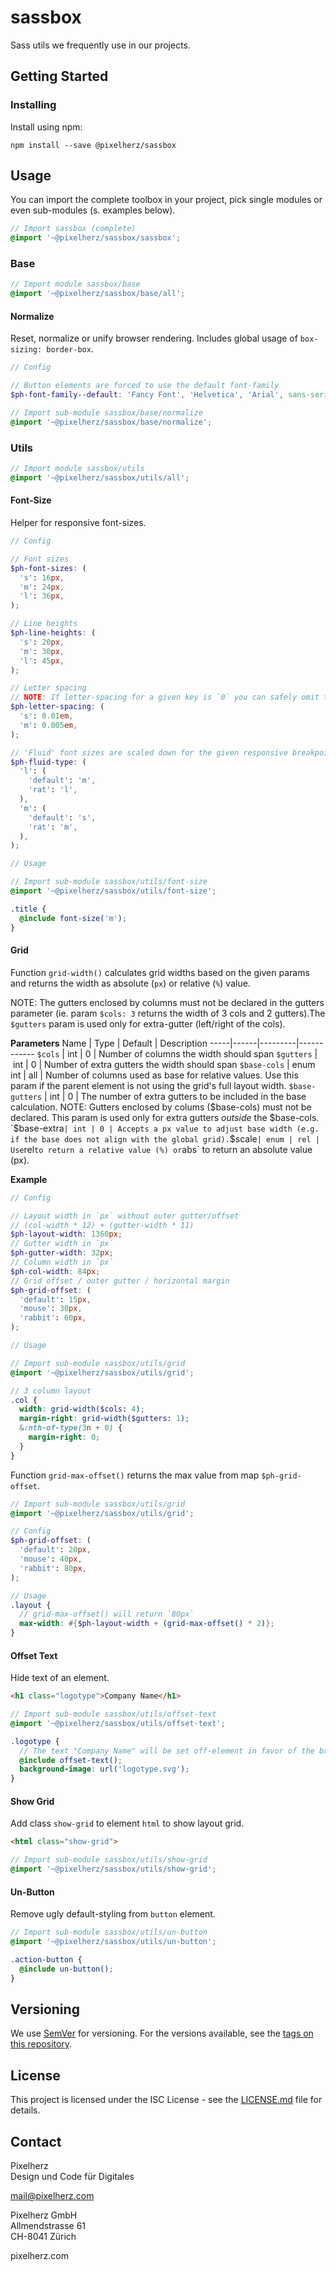 # sassbox

Sass utils we frequently use in our projects.


## Getting Started

### Installing

Install using npm:

```
npm install --save @pixelherz/sassbox
```

## Usage

You can import the complete toolbox in your project, pick single modules or even sub-modules (s. examples below). 

```scss
// Import sassbox (complete)
@import '~@pixelherz/sassbox/sassbox';
```

### Base

```scss
// Import module sassbox/base
@import '~@pixelherz/sassbox/base/all';
```

#### Normalize

Reset, normalize or unify browser rendering. Includes global usage of `box-sizing: border-box`. 

```scss
// Config

// Button elements are forced to use the default font-family
$ph-font-family--default: 'Fancy Font', 'Helvetica', 'Arial', sans-serif;

// Import sub-module sassbox/base/normalize
@import '~@pixelherz/sassbox/base/normalize';
```

### Utils

```scss
// Import module sassbox/utils
@import '~@pixelherz/sassbox/utils/all';
```

#### Font-Size

Helper for responsive font-sizes. 

```scss
// Config

// Font sizes
$ph-font-sizes: (
  's': 16px,
  'm': 24px,
  'l': 36px,
);

// Line heights
$ph-line-heights: (
  's': 20px,
  'm': 30px,
  'l': 45px,
);

// Letter spacing
// NOTE: If letter-spacing for a given key is `0` you can safely omit the key.
$ph-letter-spacing: (
  's': 0.01em,
  'm': 0.005em,
);

// 'Fluid' font sizes are scaled down for the given responsive breakpoints
$ph-fluid-type: (
  'l': (
    'default': 'm',
    'rat': 'l',
  ),
  'm': (
    'default': 's',
    'rat': 'm',
  ),
);

// Usage

// Import sub-module sassbox/utils/font-size
@import '~@pixelherz/sassbox/utils/font-size';

.title {
  @include font-size('m');
}
```

#### Grid

Function `grid-width()` calculates grid widths based on the given params and returns the width as absolute (`px`) or relative (`%`) value.

NOTE: The gutters enclosed by columns must not be declared in the gutters
parameter (ie. param `$cols: 3` returns the width of 3 cols and 2 gutters).The `$gutters` param is used only for extra-gutter (left/right of the cols).

**Parameters**
Name | Type | Default | Description
-----|------|---------|------------
`$cols` | int | 0 | Number of columns the width should span
`$gutters` | int | 0 | Number of extra gutters the width should span
`$base-cols` | enum int | all | Number of columns used as base for relative values. Use this param if the parent element is not using the grid's full layout width.
`$base-gutters` | int | 0 | The number of extra gutters to be included in the base calculation. NOTE: Gutters enclosed by colums ($base-cols) must not be declared. This param is used only for extra gutters *outside* the $base-cols.
`$base-extra` | int | 0 | Accepts a px value to adjust base width (e.g. if the base does not align with the global grid).
`$scale` | enum | rel | Use `rel` to return a relative value (%) or `abs` to return an absolute value (px).

**Example**
```scss
// Config

// Layout width in `px` without outer gutter/offset
// (col-width * 12) + (gutter-width * 11)
$ph-layout-width: 1360px;
// Gutter width in `px`
$ph-gutter-width: 32px;
// Column width in `px`
$ph-col-width: 84px;
// Grid offset / outer gutter / horizontal margin
$ph-grid-offset: (
  'default': 15px,
  'mouse': 30px,
  'rabbit': 60px,
);

// Usage

// Import sub-module sassbox/utils/grid
@import '~@pixelherz/sassbox/utils/grid';

// 3 column layout
.col {
  width: grid-width($cols: 4);
  margin-right: grid-width($gutters: 1);
  &:nth-of-type(3n + 0) {
    margin-right: 0;
  }
}
```

Function `grid-max-offset()` returns the max value from map `$ph-grid-offset`. 

```scss
// Import sub-module sassbox/utils/grid
@import '~@pixelherz/sassbox/utils/grid';

// Config
$ph-grid-offset: (
  'default': 20px,
  'mouse': 40px,
  'rabbit': 80px,
);

// Usage
.layout {
  // grid-max-offset() will return `80px`
  max-width: #{$ph-layout-width + (grid-max-offset() * 2)};
}
``` 

#### Offset Text

Hide text of an element.

```html
<h1 class="logotype">Company Name</h1>
```

```scss
// Import sub-module sassbox/utils/offset-text
@import '~@pixelherz/sassbox/utils/offset-text';

.logotype {
  // The text "Company Name" will be set off-element in favor of the background image
  @include offset-text();
  background-image: url('logotype.svg');
}
```

#### Show Grid

Add class `show-grid` to element `html` to show layout grid. 

```html
<html class="show-grid">
```

```scss
// Import sub-module sassbox/utils/show-grid
@import '~@pixelherz/sassbox/utils/show-grid';
```

#### Un-Button

Remove ugly default-styling from `button` element. 

```scss
// Import sub-module sassbox/utils/un-button
@import '~@pixelherz/sassbox/utils/un-button';

.action-button {
  @include un-button();
}
```


## Versioning

We use [SemVer](http://semver.org/) for versioning. For the versions available, see the [tags on this repository](https://github.com/Pixelherz/sassbox/tags). 


## License

This project is licensed under the ISC License - see the [LICENSE.md](LICENSE.md) file for details.


## Contact

Pixelherz  
Design und Code für Digitales

mail@pixelherz.com

Pixelherz GmbH  
Allmendstrasse 61  
CH-8041 Zürich

pixelherz.com
